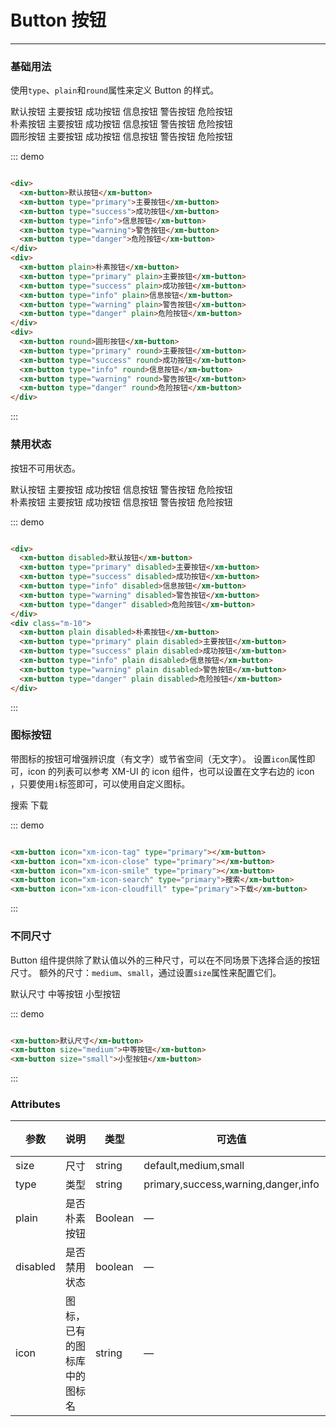 # Button 按钮
----
### 基础用法
使用```type```、```plain```和```round```属性来定义 Button 的样式。

<div class="demo-block">
  <div>
    <xm-button>默认按钮</xm-button>
    <xm-button type="primary">主要按钮</xm-button>
    <xm-button type="success">成功按钮</xm-button>
    <xm-button type="info">信息按钮</xm-button>
    <xm-button type="warning">警告按钮</xm-button>
    <xm-button type="danger">危险按钮</xm-button>
  </div>
  <div class="m-10">
    <xm-button plain>朴素按钮</xm-button>
    <xm-button type="primary" plain>主要按钮</xm-button>
    <xm-button type="success" plain>成功按钮</xm-button>
    <xm-button type="info" plain>信息按钮</xm-button>
    <xm-button type="warning" plain>警告按钮</xm-button>
    <xm-button type="danger" plain>危险按钮</xm-button>
  </div>
  <div class="m-10">
    <xm-button round>圆形按钮</xm-button>
    <xm-button type="primary" round>主要按钮</xm-button>
    <xm-button type="success" round>成功按钮</xm-button>
    <xm-button type="info" round>信息按钮</xm-button>
    <xm-button type="warning" round>警告按钮</xm-button>
    <xm-button type="danger" round>危险按钮</xm-button>
  </div>
</div>

::: demo
```html

<div>
  <xm-button>默认按钮</xm-button>
  <xm-button type="primary">主要按钮</xm-button>
  <xm-button type="success">成功按钮</xm-button>
  <xm-button type="info">信息按钮</xm-button>
  <xm-button type="warning">警告按钮</xm-button>
  <xm-button type="danger">危险按钮</xm-button>
</div>
<div>
  <xm-button plain>朴素按钮</xm-button>
  <xm-button type="primary" plain>主要按钮</xm-button>
  <xm-button type="success" plain>成功按钮</xm-button>
  <xm-button type="info" plain>信息按钮</xm-button>
  <xm-button type="warning" plain>警告按钮</xm-button>
  <xm-button type="danger" plain>危险按钮</xm-button>
</div>
<div>
  <xm-button round>圆形按钮</xm-button>
  <xm-button type="primary" round>主要按钮</xm-button>
  <xm-button type="success" round>成功按钮</xm-button>
  <xm-button type="info" round>信息按钮</xm-button>
  <xm-button type="warning" round>警告按钮</xm-button>
  <xm-button type="danger" round>危险按钮</xm-button>
</div>

```
:::

### 禁用状态

按钮不可用状态。

<div class="demo-block">
  <div>
    <xm-button disabled>默认按钮</xm-button>
    <xm-button type="primary" disabled>主要按钮</xm-button>
    <xm-button type="success" disabled>成功按钮</xm-button>
    <xm-button type="info" disabled>信息按钮</xm-button>
    <xm-button type="warning" disabled>警告按钮</xm-button>
    <xm-button type="danger" disabled>危险按钮</xm-button>
  </div>
  <div class="m-10">
    <xm-button plain disabled>朴素按钮</xm-button>
    <xm-button type="primary" plain disabled>主要按钮</xm-button>
    <xm-button type="success" plain disabled>成功按钮</xm-button>
    <xm-button type="info" plain disabled>信息按钮</xm-button>
    <xm-button type="warning" plain disabled>警告按钮</xm-button>
    <xm-button type="danger" plain disabled>危险按钮</xm-button>
  </div>
</div>

::: demo
```html

<div>
  <xm-button disabled>默认按钮</xm-button>
  <xm-button type="primary" disabled>主要按钮</xm-button>
  <xm-button type="success" disabled>成功按钮</xm-button>
  <xm-button type="info" disabled>信息按钮</xm-button>
  <xm-button type="warning" disabled>警告按钮</xm-button>
  <xm-button type="danger" disabled>危险按钮</xm-button>
</div>
<div class="m-10">
  <xm-button plain disabled>朴素按钮</xm-button>
  <xm-button type="primary" plain disabled>主要按钮</xm-button>
  <xm-button type="success" plain disabled>成功按钮</xm-button>
  <xm-button type="info" plain disabled>信息按钮</xm-button>
  <xm-button type="warning" plain disabled>警告按钮</xm-button>
  <xm-button type="danger" plain disabled>危险按钮</xm-button>
</div>

```
:::

### 图标按钮
带图标的按钮可增强辨识度（有文字）或节省空间（无文字）。
设置```icon```属性即可，icon 的列表可以参考 XM-UI 的 icon 组件，也可以设置在文字右边的 icon ，只要使用```i```标签即可，可以使用自定义图标。
<div class="demo-block">
  <xm-button icon="xm-icon-tag" type="primary"></xm-button>
  <xm-button icon="xm-icon-close" type="primary"></xm-button>
  <xm-button icon="xm-icon-smile" type="primary"></xm-button>
  <xm-button icon="xm-icon-search" type="primary">搜索</xm-button>
  <xm-button icon="xm-icon-cloudfill" type="primary">下载</xm-button>
</div>

::: demo
```html

<xm-button icon="xm-icon-tag" type="primary"></xm-button>
<xm-button icon="xm-icon-close" type="primary"></xm-button>
<xm-button icon="xm-icon-smile" type="primary"></xm-button>
<xm-button icon="xm-icon-search" type="primary">搜索</xm-button>
<xm-button icon="xm-icon-cloudfill" type="primary">下载</xm-button>

```
:::


### 不同尺寸

Button 组件提供除了默认值以外的三种尺寸，可以在不同场景下选择合适的按钮尺寸。
额外的尺寸：```medium```、```small```，通过设置```size```属性来配置它们。
<div class="demo-block">
  <xm-button>默认尺寸</xm-button>
  <xm-button size="medium">中等按钮</xm-button>
  <xm-button size="small">小型按钮</xm-button>
</div>

::: demo
```html

<xm-button>默认尺寸</xm-button>
<xm-button size="medium">中等按钮</xm-button>
<xm-button size="small">小型按钮</xm-button>

```
:::

### Attributes
| 参数      | 说明    | 类型      | 可选值       | 默认值   |
|---------- |-------- |---------- |-------------  |-------- |
| size     | 尺寸   | string  |   default,medium,small            |    —     |
| type     | 类型   | string    |   primary,success,warning,danger,info |     —    |
| plain     | 是否朴素按钮   | Boolean    | — | false   |
| disabled  | 是否禁用状态    | boolean   | —   | false   |
| icon  | 图标，已有的图标库中的图标名 | string   |  —  |  —  |
